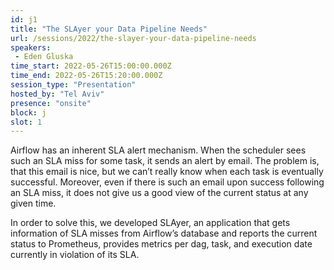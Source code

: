 ```yaml
---
id: j1
title: "The SLAyer your Data Pipeline Needs"
url: /sessions/2022/the-slayer-your-data-pipeline-needs
speakers:
 - Eden Gluska
time_start: 2022-05-26T15:00:00.000Z
time_end: 2022-05-26T15:20:00.000Z
session_type: "Presentation"
hosted_by: "Tel Aviv"
presence: "onsite"
block: j
slot: 1
---
```


Airflow has an inherent SLA alert mechanism. When the scheduler sees such an SLA miss for some task, it sends an alert by email. The problem is, that this email is nice, but we can’t really know when each task is eventually successful. Moreover, even if there is such an email upon success following an SLA miss, it does not give us a good view of the current status at any given time.
 
 
 
 In order to solve this, we developed SLAyer, an application that gets information of SLA misses from Airflow’s database and reports the current status to Prometheus, provides metrics per dag, task, and execution date currently in violation of its SLA.